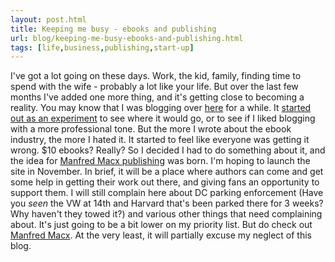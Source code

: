 ```yaml
---
layout: post.html
title: Keeping me busy - ebooks and publishing
url: blog/keeping-me-busy-ebooks-and-publishing.html
tags: [life,business,publishing,start-up]
---
```

I've got a lot going on these days. Work, the kid, family, finding time to spend with the wife - probably a lot like your life. But over the last few months I've added one more thing, and it's getting close to becoming a reality. You may know that I was blogging over [here](http://www.ebooksyearntobefree.com) for a while. It [started out as an experiment](/blog/a-new-project) to see where it would go, or to see if I liked blogging with a more professional tone. But the more I wrote about the ebook industry, the more I hated it. It started to feel like everyone was getting it wrong. $10 ebooks? Really? So I decided I had to do something about it, and the idea for [Manfred Macx publishing](http://www.manfredmacx.com) was born. I'm hoping to launch the site in November. In brief, it will be a place where authors can come and get some help in getting their work out there, and giving fans an opportunity to support them. I will still complain here about DC parking enforcement (Have you _seen_ the VW at 14th and Harvard that's been parked there for 3 weeks? Why haven't they towed it?) and various other things that need complaining about. It's just going to be a bit lower on my priority list. But do check out [Manfred Macx](http://www.manfredmacx.com). At the very least, it will partially excuse my neglect of this blog.
